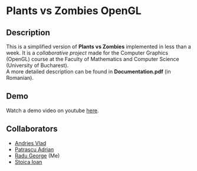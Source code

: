 # Plants vs Zombies OpenGL

## Description
This is a simplified version of **Plants vs Zombies** implemented in less than a week.
It is a *collaborative project* made for the Computer Graphics (OpenGL) course at the Faculty of Mathematics and Computer Science (University of Bucharest).<br>
A more detailed description can be found in **Documentation.pdf** (in Romanian).

## Demo
Watch a demo video on youtube <a href="https://youtu.be/d2pU-_TbcYQ">here</a>.

## Collaborators
<ul>
  <li><a href="https://github.com/Zeratul20">Andries Vlad</a></li>
  <li><a href="https://github.com/PlatDrake2875">Patrascu Adrian</a></li>
  <li><a href="https://github.com/BluThund3r">Radu George</a> (Me)</li>
  <li><a href="https://github.com/ioanstoica">Stoica Ioan</a></li>
</ul>
